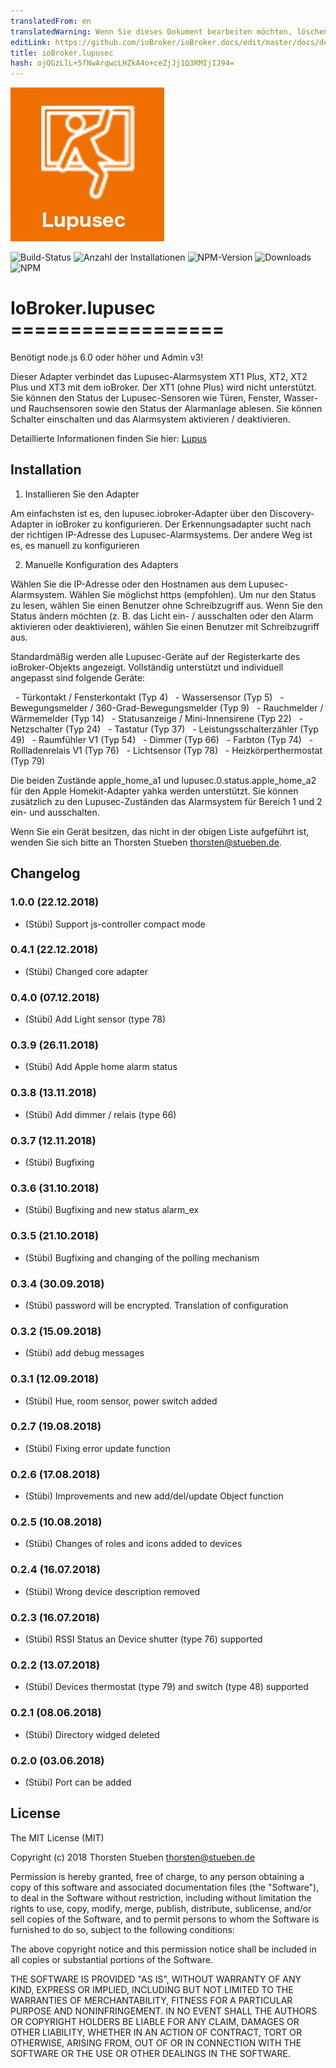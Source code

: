 ```yaml
---
translatedFrom: en
translatedWarning: Wenn Sie dieses Dokument bearbeiten möchten, löschen Sie bitte das Feld "translationsFrom". Andernfalls wird dieses Dokument automatisch erneut übersetzt
editLink: https://github.com/ioBroker/ioBroker.docs/edit/master/docs/de/adapterref/iobroker.lupusec/README.md
title: ioBroker.lupusec
hash: ojQGzLlL+5fNwArqwcLHZkA4o+ceZjJj1Q3RMIjIJ94=
---
```

![Logo](../../../en/adapterref/iobroker.lupusec/admin/lupusec.png)

![Build-Status](https://travis-ci.org/schmupu/ioBroker.lupusec.svg?branch=master)
![Anzahl der Installationen](http://iobroker.live/badges/lupusec-stable.svg)
![NPM-Version](http://img.shields.io/npm/v/iobroker.lupusec.svg)
![Downloads](https://img.shields.io/npm/dm/iobroker.lupusec.svg)
![NPM](https://nodei.co/npm/iobroker.lupusec.png?downloads=true)

# IoBroker.lupusec ==================
Benötigt node.js 6.0 oder höher und Admin v3!

Dieser Adapter verbindet das Lupusec-Alarmsystem XT1 Plus, XT2, XT2 Plus und XT3 mit dem ioBroker.
Der XT1 (ohne Plus) wird nicht unterstützt. Sie können den Status der Lupusec-Sensoren wie Türen, Fenster, Wasser- und Rauchsensoren sowie den Status der Alarmanlage ablesen.
Sie können Schalter einschalten und das Alarmsystem aktivieren / deaktivieren.

Detaillierte Informationen finden Sie hier: [Lupus](https://www.lupus-electronics.de/en)

## Installation
1. Installieren Sie den Adapter

Am einfachsten ist es, den lupusec.iobroker-Adapter über den Discovery-Adapter in ioBroker zu konfigurieren. Der Erkennungsadapter sucht nach der richtigen IP-Adresse des Lupusec-Alarmsystems. Der andere Weg ist es, es manuell zu konfigurieren

2. Manuelle Konfiguration des Adapters

Wählen Sie die IP-Adresse oder den Hostnamen aus dem Lupusec-Alarmsystem. Wählen Sie möglichst https (empfohlen).
Um nur den Status zu lesen, wählen Sie einen Benutzer ohne Schreibzugriff aus. Wenn Sie den Status ändern möchten (z. B. das Licht ein- / ausschalten oder den Alarm aktivieren oder deaktivieren), wählen Sie einen Benutzer mit Schreibzugriff aus.

Standardmäßig werden alle Lupusec-Geräte auf der Registerkarte des ioBroker-Objekts angezeigt.
Vollständig unterstützt und individuell angepasst sind folgende Geräte:

  - Türkontakt / Fensterkontakt (Typ 4)
  - Wassersensor (Typ 5)
  - Bewegungsmelder / 360-Grad-Bewegungsmelder (Typ 9)
  - Rauchmelder / Wärmemelder (Typ 14)
  - Statusanzeige / Mini-Innensirene (Typ 22)
  - Netzschalter (Typ 24)
  - Tastatur (Typ 37)
  - Leistungsschalterzähler (Typ 49)
  - Raumfühler V1 (Typ 54)
  - Dimmer (Typ 66)
  - Farbton (Typ 74)
  - Rollladenrelais V1 (Typ 76)
  - Lichtsensor (Typ 78)
  - Heizkörperthermostat (Typ 79)

Die beiden Zustände apple_home_a1 und lupusec.0.status.apple_home_a2 für den Apple Homekit-Adapter yahka werden unterstützt. Sie können zusätzlich zu den Lupusec-Zuständen das Alarmsystem für Bereich 1 und 2 ein- und ausschalten.

Wenn Sie ein Gerät besitzen, das nicht in der obigen Liste aufgeführt ist, wenden Sie sich bitte an Thorsten Stueben <thorsten@stueben.de>.

## Changelog

### 1.0.0 (22.12.2018)
* (Stübi) Support js-controller compact mode   

### 0.4.1 (22.12.2018)
* (Stübi) Changed core adapter   

### 0.4.0 (07.12.2018)
* (Stübi) Add Light sensor (type 78)  

### 0.3.9 (26.11.2018)
* (Stübi) Add Apple home alarm status  

### 0.3.8 (13.11.2018)
* (Stübi) Add dimmer / relais (type 66)  

### 0.3.7 (12.11.2018)
* (Stübi) Bugfixing

### 0.3.6 (31.10.2018)
* (Stübi) Bugfixing and new status alarm_ex

### 0.3.5 (21.10.2018)
* (Stübi) Bugfixing and changing of the polling mechanism

### 0.3.4 (30.09.2018)
* (Stübi) password will be encrypted. Translation of configuration

### 0.3.2 (15.09.2018)
* (Stübi) add debug messages

### 0.3.1 (12.09.2018)
* (Stübi) Hue, room sensor, power switch added

### 0.2.7 (19.08.2018)
* (Stübi) Fixing error update function

### 0.2.6 (17.08.2018)
* (Stübi) Improvements and new add/del/update Object function

### 0.2.5 (10.08.2018)
* (Stübi) Changes of roles and icons added to devices

### 0.2.4 (16.07.2018)
* (Stübi) Wrong device description removed

### 0.2.3 (16.07.2018)
* (Stübi) RSSI Status an Device shutter (type 76) supported

### 0.2.2 (13.07.2018)
* (Stübi) Devices thermostat (type 79) and switch (type 48) supported

### 0.2.1 (08.06.2018)
* (Stübi) Directory widged deleted

### 0.2.0 (03.06.2018)
* (Stübi) Port can be added

## License
The MIT License (MIT)

Copyright (c) 2018 Thorsten Stueben <thorsten@stueben.de>

Permission is hereby granted, free of charge, to any person obtaining a copy
of this software and associated documentation files (the "Software"), to deal
in the Software without restriction, including without limitation the rights
to use, copy, modify, merge, publish, distribute, sublicense, and/or sell
copies of the Software, and to permit persons to whom the Software is
furnished to do so, subject to the following conditions:

The above copyright notice and this permission notice shall be included in
all copies or substantial portions of the Software.

THE SOFTWARE IS PROVIDED "AS IS", WITHOUT WARRANTY OF ANY KIND, EXPRESS OR
IMPLIED, INCLUDING BUT NOT LIMITED TO THE WARRANTIES OF MERCHANTABILITY,
FITNESS FOR A PARTICULAR PURPOSE AND NONINFRINGEMENT. IN NO EVENT SHALL THE
AUTHORS OR COPYRIGHT HOLDERS BE LIABLE FOR ANY CLAIM, DAMAGES OR OTHER
LIABILITY, WHETHER IN AN ACTION OF CONTRACT, TORT OR OTHERWISE, ARISING FROM,
OUT OF OR IN CONNECTION WITH THE SOFTWARE OR THE USE OR OTHER DEALINGS IN
THE SOFTWARE.